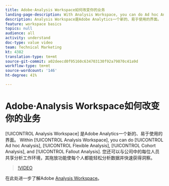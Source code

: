 ```yaml
---
title: Adobe·Analysis Workspace如何改变你的业务
landing-page-description: With Analysis Workspace, you can do Ad hoc Analysis, Flexible Analysis, Cohort Analysis, and Fallout Analysis.
description: Analysis Workspace是Adobe Analytics一个新的、易于使用的界面。 在Analysis Workspace，您可以执行临时分析、灵活分析、同期群分析和流失分析。 您还可以与公司中的每位人员共享分析工作环境，其拖放功能使每个人都能轻松分析数据并快速获得洞察。
feature: workspace basics
topics: null
audience: all
activity: understand
doc-type: value video
team: Technical Marketing
kt: 4382
translation-type: tm+mt
source-git-commit: a02deecd0f95160c634703130f92a79870c41a9d
workflow-type: tm+mt
source-wordcount: '146'
ht-degree: 41%

---
```



# Adobe·Analysis Workspace如何改变你的业务

[!UICONTROL Analysis Workspace] 是Adobe Analytics一个新的、易于使用的界面。 Within [!UICONTROL Analysis Workspace], you can do [!UICONTROL Ad hoc Analysis], [!UICONTROL Flexible Analysis], [!UICONTROL Cohort Analysis], and [!UICONTROL Fallout Analysis]. 您还可以与公司中的每位人员共享分析工作环境，其拖放功能使每个人都能轻松分析数据并快速获得洞察。

>[!VIDEO](https://video.tv.adobe.com/v/31501/?quality=12)

在此处进一步了解Adobe [Analysis Workspace](https://www.adobe.com/analytics/ad-hoc-analysis.html?sdid=T32PLYTV&amp;mv=search)。
